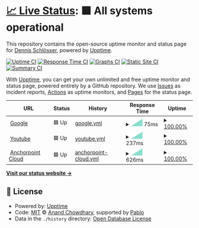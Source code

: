 # [📈 Live Status](https://dschloesser-twain.github.io/upcheck): <!--live status--> **🟩 All systems operational**

This repository contains the open-source uptime monitor and status page for [Dennis Schlösser](https://www.anchorpoint.app/), powered by [Upptime](https://github.com/upptime/upptime).

[![Uptime CI](https://github.com/dschloesser-twain/upcheck/workflows/Uptime%20CI/badge.svg)](https://github.com/dschloesser-twain/upcheck/actions?query=workflow%3A%22Uptime+CI%22)
[![Response Time CI](https://github.com/dschloesser-twain/upcheck/workflows/Response%20Time%20CI/badge.svg)](https://github.com/dschloesser-twain/upcheck/actions?query=workflow%3A%22Response+Time+CI%22)
[![Graphs CI](https://github.com/dschloesser-twain/upcheck/workflows/Graphs%20CI/badge.svg)](https://github.com/dschloesser-twain/upcheck/actions?query=workflow%3A%22Graphs+CI%22)
[![Static Site CI](https://github.com/dschloesser-twain/upcheck/workflows/Static%20Site%20CI/badge.svg)](https://github.com/dschloesser-twain/upcheck/actions?query=workflow%3A%22Static+Site+CI%22)
[![Summary CI](https://github.com/dschloesser-twain/upcheck/workflows/Summary%20CI/badge.svg)](https://github.com/dschloesser-twain/upcheck/actions?query=workflow%3A%22Summary+CI%22)

With [Upptime](https://upptime.js.org), you can get your own unlimited and free uptime monitor and status page, powered entirely by a GitHub repository. We use [Issues](https://github.com/dschloesser-twain/upcheck/issues) as incident reports, [Actions](https://github.com/dschloesser-twain/upcheck/actions) as uptime monitors, and [Pages](https://dschloesser-twain.github.io/upcheck) for the status page.

<!--start: status pages-->
<!-- This summary is generated by Upptime (https://github.com/upptime/upptime) -->
<!-- Do not edit this manually, your changes will be overwritten -->
<!-- prettier-ignore -->
| URL | Status | History | Response Time | Uptime |
| --- | ------ | ------- | ------------- | ------ |
| <img alt="" src="https://icons.duckduckgo.com/ip3/www.google.com.ico" height="13"> [Google](https://www.google.com) | 🟩 Up | [google.yml](https://github.com/dschloesser-twain/upcheck/commits/HEAD/history/google.yml) | <details><summary><img alt="Response time graph" src="./graphs/google/response-time-week.png" height="20"> 75ms</summary><br><a href="https://dschloesser-twain.github.io/upcheck/history/google"><img alt="Response time 75" src="https://img.shields.io/endpoint?url=https%3A%2F%2Fraw.githubusercontent.com%2Fdschloesser-twain%2Fupcheck%2FHEAD%2Fapi%2Fgoogle%2Fresponse-time.json"></a><br><a href="https://dschloesser-twain.github.io/upcheck/history/google"><img alt="24-hour response time 75" src="https://img.shields.io/endpoint?url=https%3A%2F%2Fraw.githubusercontent.com%2Fdschloesser-twain%2Fupcheck%2FHEAD%2Fapi%2Fgoogle%2Fresponse-time-day.json"></a><br><a href="https://dschloesser-twain.github.io/upcheck/history/google"><img alt="7-day response time 75" src="https://img.shields.io/endpoint?url=https%3A%2F%2Fraw.githubusercontent.com%2Fdschloesser-twain%2Fupcheck%2FHEAD%2Fapi%2Fgoogle%2Fresponse-time-week.json"></a><br><a href="https://dschloesser-twain.github.io/upcheck/history/google"><img alt="30-day response time 75" src="https://img.shields.io/endpoint?url=https%3A%2F%2Fraw.githubusercontent.com%2Fdschloesser-twain%2Fupcheck%2FHEAD%2Fapi%2Fgoogle%2Fresponse-time-month.json"></a><br><a href="https://dschloesser-twain.github.io/upcheck/history/google"><img alt="1-year response time 75" src="https://img.shields.io/endpoint?url=https%3A%2F%2Fraw.githubusercontent.com%2Fdschloesser-twain%2Fupcheck%2FHEAD%2Fapi%2Fgoogle%2Fresponse-time-year.json"></a></details> | <details><summary><a href="https://dschloesser-twain.github.io/upcheck/history/google">100.00%</a></summary><a href="https://dschloesser-twain.github.io/upcheck/history/google"><img alt="All-time uptime 100.00%" src="https://img.shields.io/endpoint?url=https%3A%2F%2Fraw.githubusercontent.com%2Fdschloesser-twain%2Fupcheck%2FHEAD%2Fapi%2Fgoogle%2Fuptime.json"></a><br><a href="https://dschloesser-twain.github.io/upcheck/history/google"><img alt="24-hour uptime 100.00%" src="https://img.shields.io/endpoint?url=https%3A%2F%2Fraw.githubusercontent.com%2Fdschloesser-twain%2Fupcheck%2FHEAD%2Fapi%2Fgoogle%2Fuptime-day.json"></a><br><a href="https://dschloesser-twain.github.io/upcheck/history/google"><img alt="7-day uptime 100.00%" src="https://img.shields.io/endpoint?url=https%3A%2F%2Fraw.githubusercontent.com%2Fdschloesser-twain%2Fupcheck%2FHEAD%2Fapi%2Fgoogle%2Fuptime-week.json"></a><br><a href="https://dschloesser-twain.github.io/upcheck/history/google"><img alt="30-day uptime 100.00%" src="https://img.shields.io/endpoint?url=https%3A%2F%2Fraw.githubusercontent.com%2Fdschloesser-twain%2Fupcheck%2FHEAD%2Fapi%2Fgoogle%2Fuptime-month.json"></a><br><a href="https://dschloesser-twain.github.io/upcheck/history/google"><img alt="1-year uptime 100.00%" src="https://img.shields.io/endpoint?url=https%3A%2F%2Fraw.githubusercontent.com%2Fdschloesser-twain%2Fupcheck%2FHEAD%2Fapi%2Fgoogle%2Fuptime-year.json"></a></details>
| <img alt="" src="https://icons.duckduckgo.com/ip3/www.youtube.com.ico" height="13"> [Youtube](https://www.youtube.com) | 🟩 Up | [youtube.yml](https://github.com/dschloesser-twain/upcheck/commits/HEAD/history/youtube.yml) | <details><summary><img alt="Response time graph" src="./graphs/youtube/response-time-week.png" height="20"> 237ms</summary><br><a href="https://dschloesser-twain.github.io/upcheck/history/youtube"><img alt="Response time 237" src="https://img.shields.io/endpoint?url=https%3A%2F%2Fraw.githubusercontent.com%2Fdschloesser-twain%2Fupcheck%2FHEAD%2Fapi%2Fyoutube%2Fresponse-time.json"></a><br><a href="https://dschloesser-twain.github.io/upcheck/history/youtube"><img alt="24-hour response time 237" src="https://img.shields.io/endpoint?url=https%3A%2F%2Fraw.githubusercontent.com%2Fdschloesser-twain%2Fupcheck%2FHEAD%2Fapi%2Fyoutube%2Fresponse-time-day.json"></a><br><a href="https://dschloesser-twain.github.io/upcheck/history/youtube"><img alt="7-day response time 237" src="https://img.shields.io/endpoint?url=https%3A%2F%2Fraw.githubusercontent.com%2Fdschloesser-twain%2Fupcheck%2FHEAD%2Fapi%2Fyoutube%2Fresponse-time-week.json"></a><br><a href="https://dschloesser-twain.github.io/upcheck/history/youtube"><img alt="30-day response time 237" src="https://img.shields.io/endpoint?url=https%3A%2F%2Fraw.githubusercontent.com%2Fdschloesser-twain%2Fupcheck%2FHEAD%2Fapi%2Fyoutube%2Fresponse-time-month.json"></a><br><a href="https://dschloesser-twain.github.io/upcheck/history/youtube"><img alt="1-year response time 237" src="https://img.shields.io/endpoint?url=https%3A%2F%2Fraw.githubusercontent.com%2Fdschloesser-twain%2Fupcheck%2FHEAD%2Fapi%2Fyoutube%2Fresponse-time-year.json"></a></details> | <details><summary><a href="https://dschloesser-twain.github.io/upcheck/history/youtube">100.00%</a></summary><a href="https://dschloesser-twain.github.io/upcheck/history/youtube"><img alt="All-time uptime 100.00%" src="https://img.shields.io/endpoint?url=https%3A%2F%2Fraw.githubusercontent.com%2Fdschloesser-twain%2Fupcheck%2FHEAD%2Fapi%2Fyoutube%2Fuptime.json"></a><br><a href="https://dschloesser-twain.github.io/upcheck/history/youtube"><img alt="24-hour uptime 100.00%" src="https://img.shields.io/endpoint?url=https%3A%2F%2Fraw.githubusercontent.com%2Fdschloesser-twain%2Fupcheck%2FHEAD%2Fapi%2Fyoutube%2Fuptime-day.json"></a><br><a href="https://dschloesser-twain.github.io/upcheck/history/youtube"><img alt="7-day uptime 100.00%" src="https://img.shields.io/endpoint?url=https%3A%2F%2Fraw.githubusercontent.com%2Fdschloesser-twain%2Fupcheck%2FHEAD%2Fapi%2Fyoutube%2Fuptime-week.json"></a><br><a href="https://dschloesser-twain.github.io/upcheck/history/youtube"><img alt="30-day uptime 100.00%" src="https://img.shields.io/endpoint?url=https%3A%2F%2Fraw.githubusercontent.com%2Fdschloesser-twain%2Fupcheck%2FHEAD%2Fapi%2Fyoutube%2Fuptime-month.json"></a><br><a href="https://dschloesser-twain.github.io/upcheck/history/youtube"><img alt="1-year uptime 100.00%" src="https://img.shields.io/endpoint?url=https%3A%2F%2Fraw.githubusercontent.com%2Fdschloesser-twain%2Fupcheck%2FHEAD%2Fapi%2Fyoutube%2Fuptime-year.json"></a></details>
| <img alt="" src="https://icons.duckduckgo.com/ip3/cloud.anchorpoint.app.ico" height="13"> [Anchorpoint Cloud](https://cloud.anchorpoint.app/api/health) | 🟩 Up | [anchorpoint-cloud.yml](https://github.com/dschloesser-twain/upcheck/commits/HEAD/history/anchorpoint-cloud.yml) | <details><summary><img alt="Response time graph" src="./graphs/anchorpoint-cloud/response-time-week.png" height="20"> 626ms</summary><br><a href="https://dschloesser-twain.github.io/upcheck/history/anchorpoint-cloud"><img alt="Response time 626" src="https://img.shields.io/endpoint?url=https%3A%2F%2Fraw.githubusercontent.com%2Fdschloesser-twain%2Fupcheck%2FHEAD%2Fapi%2Fanchorpoint-cloud%2Fresponse-time.json"></a><br><a href="https://dschloesser-twain.github.io/upcheck/history/anchorpoint-cloud"><img alt="24-hour response time 626" src="https://img.shields.io/endpoint?url=https%3A%2F%2Fraw.githubusercontent.com%2Fdschloesser-twain%2Fupcheck%2FHEAD%2Fapi%2Fanchorpoint-cloud%2Fresponse-time-day.json"></a><br><a href="https://dschloesser-twain.github.io/upcheck/history/anchorpoint-cloud"><img alt="7-day response time 626" src="https://img.shields.io/endpoint?url=https%3A%2F%2Fraw.githubusercontent.com%2Fdschloesser-twain%2Fupcheck%2FHEAD%2Fapi%2Fanchorpoint-cloud%2Fresponse-time-week.json"></a><br><a href="https://dschloesser-twain.github.io/upcheck/history/anchorpoint-cloud"><img alt="30-day response time 626" src="https://img.shields.io/endpoint?url=https%3A%2F%2Fraw.githubusercontent.com%2Fdschloesser-twain%2Fupcheck%2FHEAD%2Fapi%2Fanchorpoint-cloud%2Fresponse-time-month.json"></a><br><a href="https://dschloesser-twain.github.io/upcheck/history/anchorpoint-cloud"><img alt="1-year response time 626" src="https://img.shields.io/endpoint?url=https%3A%2F%2Fraw.githubusercontent.com%2Fdschloesser-twain%2Fupcheck%2FHEAD%2Fapi%2Fanchorpoint-cloud%2Fresponse-time-year.json"></a></details> | <details><summary><a href="https://dschloesser-twain.github.io/upcheck/history/anchorpoint-cloud">100.00%</a></summary><a href="https://dschloesser-twain.github.io/upcheck/history/anchorpoint-cloud"><img alt="All-time uptime 100.00%" src="https://img.shields.io/endpoint?url=https%3A%2F%2Fraw.githubusercontent.com%2Fdschloesser-twain%2Fupcheck%2FHEAD%2Fapi%2Fanchorpoint-cloud%2Fuptime.json"></a><br><a href="https://dschloesser-twain.github.io/upcheck/history/anchorpoint-cloud"><img alt="24-hour uptime 100.00%" src="https://img.shields.io/endpoint?url=https%3A%2F%2Fraw.githubusercontent.com%2Fdschloesser-twain%2Fupcheck%2FHEAD%2Fapi%2Fanchorpoint-cloud%2Fuptime-day.json"></a><br><a href="https://dschloesser-twain.github.io/upcheck/history/anchorpoint-cloud"><img alt="7-day uptime 100.00%" src="https://img.shields.io/endpoint?url=https%3A%2F%2Fraw.githubusercontent.com%2Fdschloesser-twain%2Fupcheck%2FHEAD%2Fapi%2Fanchorpoint-cloud%2Fuptime-week.json"></a><br><a href="https://dschloesser-twain.github.io/upcheck/history/anchorpoint-cloud"><img alt="30-day uptime 100.00%" src="https://img.shields.io/endpoint?url=https%3A%2F%2Fraw.githubusercontent.com%2Fdschloesser-twain%2Fupcheck%2FHEAD%2Fapi%2Fanchorpoint-cloud%2Fuptime-month.json"></a><br><a href="https://dschloesser-twain.github.io/upcheck/history/anchorpoint-cloud"><img alt="1-year uptime 100.00%" src="https://img.shields.io/endpoint?url=https%3A%2F%2Fraw.githubusercontent.com%2Fdschloesser-twain%2Fupcheck%2FHEAD%2Fapi%2Fanchorpoint-cloud%2Fuptime-year.json"></a></details>

<!--end: status pages-->

[**Visit our status website →**](https://dschloesser-twain.github.io/upcheck)

## 📄 License

- Powered by: [Upptime](https://github.com/upptime/upptime)
- Code: [MIT](./LICENSE) © [Anand Chowdhary](https://anandchowdhary.com), supported by [Pabio](https://pabio.com)
- Data in the `./history` directory: [Open Database License](https://opendatacommons.org/licenses/odbl/1-0/)
